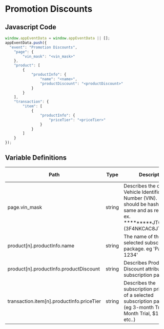 # Promotion Discounts

### 

## Javascript Code
```js
window.appEventData = window.appEventData || [];
appEventData.push({
  "event": "Promotion Discounts",
    "page": {
        "vin_mask": "<vin_mask>"
    },
    "product": [
        {
            "productInfo": {
                "name": "<name>",
                "productDiscount": "<productDiscount>"
            }
        }
    ],
    "transaction": {
        "item": [
            {
                "productInfo": {
                    "priceTier": "<priceTier>"
                }
            }
        ]
    }
});
```

## Variable Definitions

|Path|Type|Description|Example|Pattern|Min Length|Max Length|Minimum|Maximum|Multiple Of|
| --- | --- | --- | --- | --- | --- | --- | --- | --- | --- |
|page.vin_mask|string|Describes the customers Vehicle Identification Number \(VIN\). \*VIN should be hashed the same and as required. ex.  \*\*\*\*\*\*\*\*\*JT630290 \(3F4NKCAC8JT630290\)|\*\*\*\*\*\*\*\*\*JT630290 \(3F4NKCAC8JT630290\)|||||||
|product[n].productInfo.name|string|The name of the selected subscription package. eg 'Package 1234'|Package 1234|||||||
|product[n].productInfo.productDiscount|string|Describes Product Discount attribute for the subscription package.|50% Off, Free Trial|||||||
|transaction.item[n].productInfo.priceTier|string|Describes the subscription pricing tier of a selected subscription package. \(eg 3-month Trial, 6-Month Trial, $100mo, etc..\)|3-month Trial, 6-Month Trial, $100mo|||||||




